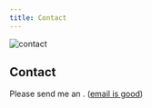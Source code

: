 ```yaml
---
title: Contact
---
```


<img class="hero" src="/img/contact.png" alt="contact"/> 

## Contact

Please send me an <script>document.write('<a href="mailto:'+'e'+'m'+'a'+'i'+'l'+'@'+'c'+'a'+'r'+'l'+'o'+'s'+'r'+'o'+'d'+'r'+'i'+'g'+'o'+'.'+'c'+'o'+'m'+'">email</a>');</script>. ([email is good](https://email-is-good.com/))
